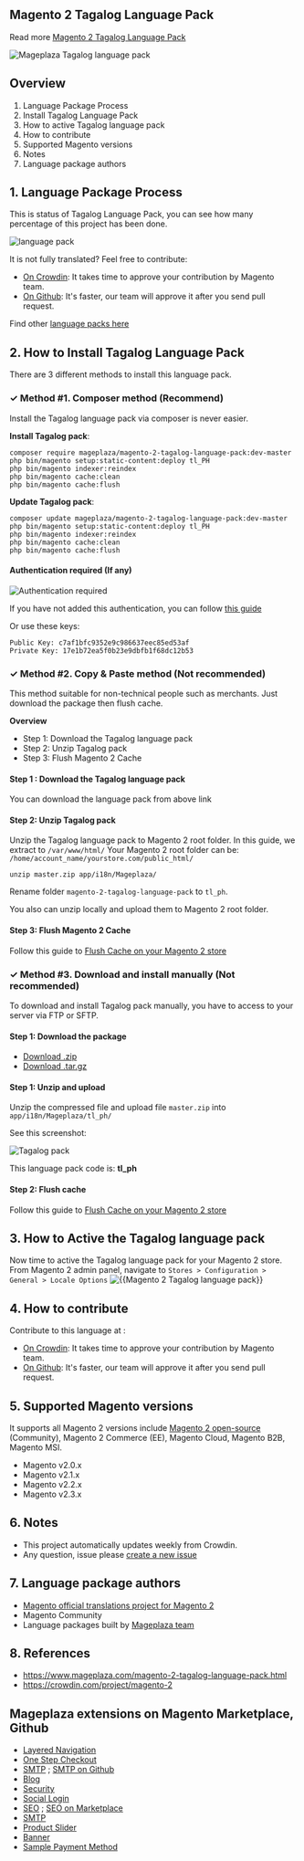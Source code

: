 ## Magento 2 Tagalog Language Pack



Read more [Magento 2 Tagalog Language Pack](https://www.mageplaza.com/magento-2-tagalog-language-pack.html)

![Mageplaza Tagalog language pack](https://i.imgur.com/qjWPj1W.png)

## Overview

1. Language Package Process
2. Install Tagalog Language Pack
3. How to active Tagalog language pack
4. How to contribute
5. Supported Magento versions
6. Notes
7. Language package authors

## 1. Language Package Process

This is status of Tagalog Language Pack, you can see how many percentage of this project has been done.

![language pack](http://progressed.io/bar/0?title=translated)

It is not fully translated? Feel free to contribute:
- [On Crowdin](https://crowdin.com/project/magento-2): It takes time to approve your contribution by Magento team.
- [On Github](https://github.com/mageplaza/magento-2-tagalog-language-pack/blob/master/HOW-TO-CONTRIBUTE.md): It's faster, our team will approve it after you send pull request.


Find other [language packs here](https://www.mageplaza.com/kb/magento-2-language-pack/)

## 2. How to Install Tagalog Language Pack

There are 3 different methods to install this language pack.

### ✓ Method #1. Composer method (Recommend)
Install the Tagalog language pack via composer is never easier.

**Install Tagalog pack**:

```
composer require mageplaza/magento-2-tagalog-language-pack:dev-master
php bin/magento setup:static-content:deploy tl_PH
php bin/magento indexer:reindex
php bin/magento cache:clean
php bin/magento cache:flush

```


**Update  Tagalog pack**:

```
composer update mageplaza/magento-2-tagalog-language-pack:dev-master
php bin/magento setup:static-content:deploy tl_PH
php bin/magento indexer:reindex
php bin/magento cache:clean
php bin/magento cache:flush

```

#### Authentication required (If any)

![Authentication required](https://cdn.mageplaza.com/media/general/dmryiPk.png)

If you have not added this authentication, you can follow [this guide](http://devdocs.magento.com/guides/v2.0/install-gde/prereq/connect-auth.html)

Or use these keys:

```
Public Key: c7af1bfc9352e9c986637eec85ed53af
Private Key: 17e1b72ea5f0b23e9dbfb1f68dc12b53
```



### ✓ Method #2. Copy & Paste method (Not recommended)

This method suitable for non-technical people such as merchants. Just download the package then flush cache.

**Overview**

- Step 1: Download the Tagalog language pack
- Step 2: Unzip Tagalog pack
- Step 3: Flush Magento 2 Cache

#### Step 1 : Download the Tagalog language pack

You can download the language pack from above link

#### Step 2: Unzip Tagalog pack

Unzip the Tagalog language pack to Magento 2 root folder. In this guide, we extract to `/var/www/html/`
Your Magento 2 root folder can be: `/home/account_name/yourstore.com/public_html/`

```
unzip master.zip app/i18n/Mageplaza/
```

Rename folder `magento-2-tagalog-language-pack` to `tl_ph`.


You also can unzip locally and upload them to Magento 2 root folder.

#### Step 3: Flush Magento 2 Cache

Follow this guide to [Flush Cache on your Magento 2 store](https://www.mageplaza.com/kb/how-flush-enable-disable-cache.html)


### ✓ Method #3. Download and install manually (Not recommended)

To download and install Tagalog pack manually, you have to access to your server via FTP or SFTP.

#### Step 1: Download the package

- [Download .zip](https://github.com/mageplaza/magento-2-tagalog-language-pack/archive/master.zip)
- [Download .tar.gz](https://github.com/mageplaza/magento-2-tagalog-language-pack/tarball/master)

#### Step 1: Unzip and upload

Unzip the compressed file and upload file `master.zip` into `app/i18n/Mageplaza/tl_ph/`

See this screenshot:

![Tagalog pack](https://cdn3.mageplaza.com/media/general/language-pack.png)

This language pack code is: **tl_ph**

#### Step 2: Flush cache

Follow this guide to [Flush Cache on your Magento 2 store](https://www.mageplaza.com/kb/how-flush-enable-disable-cache.html)


## 3. How to Active the Tagalog language pack 

Now time to active the Tagalog language pack for your Magento 2 store. From Magento 2 admin panel, navigate to `Stores > Configuration > General > Locale Options`
![{{Magento 2 Tagalog language pack}}](https://cdn.mageplaza.com/media/general/aPSUA0l.png)


## 4. How to contribute

Contribute to this language at :
- [On Crowdin](https://crowdin.com/project/magento-2): It takes time to approve your contribution by Magento team.
- [On Github](https://github.com/mageplaza/magento-2-tagalog-language-pack/blob/master/HOW-TO-CONTRIBUTE.md): It's faster, our team will approve it after you send pull request.


## 5. Supported Magento versions

It supports all Magento 2 versions include [Magento 2 open-source](https://www.mageplaza.com/download-magento/) (Community), Magento 2 Commerce (EE), Magento Cloud, Magento B2B, Magento MSI.


- Magento v2.0.x
- Magento v2.1.x
- Magento v2.2.x
- Magento v2.3.x



## 6. Notes 

- This project automatically updates weekly from Crowdin.
- Any question, issue please [create a new issue](https://github.com/mageplaza/magento-2-tagalog-language-pack/issues/new)

## 7. Language package authors

- [Magento official translations project for Magento 2](https://crowdin.com/project/magento-2)
- Magento Community
- Language packages built by [Mageplaza team](https://www.mageplaza.com/)


## 8. References 

- https://www.mageplaza.com/magento-2-tagalog-language-pack.html
- https://crowdin.com/project/magento-2



## Mageplaza extensions on Magento Marketplace, Github


- [Layered Navigation](https://marketplace.magento.com/mageplaza-layered-navigation-m2.html)
- [One Step Checkout](https://marketplace.magento.com/mageplaza-magento-2-one-step-checkout-extension.html)
- [SMTP](https://marketplace.magento.com/mageplaza-module-smtp.html) ; [SMTP on Github](https://github.com/mageplaza/magento-2-smtp)
- [Blog](https://github.com/mageplaza/magento-2-blog)
- [Security](https://marketplace.magento.com/mageplaza-module-security.html)
- [Social Login](https://github.com/mageplaza/magento-2-social-login)
- [SEO](https://github.com/mageplaza/magento-2-seo) ; [SEO on Marketplace](https://marketplace.magento.com/mageplaza-magento-2-seo-extension.html)
- [SMTP](https://github.com/mageplaza/magento-2-smtp)
- [Product Slider](https://github.com/mageplaza/magento-2-product-slider)
- [Banner](https://github.com/mageplaza/magento-2-banner-slider)
- [Sample Payment Method](https://github.com/mageplaza/magento-2-sample-payment-method)



